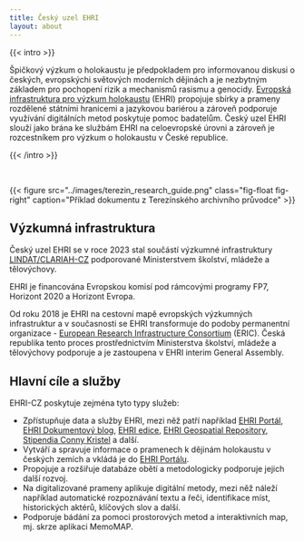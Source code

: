 ```yaml
---
title: Český uzel EHRI
layout: about
---
```



{{< intro >}}

Špičkový výzkum o holokaustu je předpokladem pro informovanou diskusi o českých, evropskýchi světových moderních dějinách a je nezbytným základem pro pochopení rizik a mechanismů rasismu a genocidy. [Evropská infrastruktura pro výzkum holokaustu](https://www.ehri-project.eu/) (EHRI) propojuje sbírky a prameny rozdělené státními hranicemi a jazykovou bariérou a zároveň podporuje využívání digitálních metod poskytuje pomoc badatelům. Český uzel EHRI slouží jako brána ke službám EHRI na celoevropské úrovni a zároveň je rozcestníkem pro výzkum o holokaustu v České republice.

{{< /intro >}}

<br>

{{< figure src="../images/terezin_research_guide.png" class="fig-float fig-right" caption="Příklad dokumentu z Terezínského archivního průvodce" >}}

## Výzkumná infrastruktura


Český uzel EHRI se v roce 2023 stal součástí výzkumné infrastruktury [LINDAT/CLARIAH-CZ](https://www.lindat.cz/) podporované Ministerstvem školství, mládeže a tělovýchovy. 

EHRI je financována Evropskou komisí pod rámcovými programy FP7, Horizont 2020 a Horizont Evropa.

<!-- FIXME: utváření ERICu -->
Od roku 2018 je EHRI na cestovní mapě evropských výzkumných infrastruktur a v současnosti se EHRI transformuje do podoby permanentní organizace - [European Research Infrastructure Consortium](https://research-and-innovation.ec.europa.eu/strategy/strategy-2020-2024/our-digital-future/european-research-infrastructures/eric_en) (ERIC). Česká republika tento proces prostřednictvím Ministerstva školství, mládeže a tělovýchovy podporuje a je zastoupena v EHRI interim General Assembly.

## Hlavní cíle a služby

EHRI-CZ poskytuje zejména tyto typy služeb:

- Zpřístupňuje data a služby EHRI, mezi něž patří například [EHRI Portál](https://portal.ehri-project.eu/), [EHRI Dokumentový blog](https://blog.ehri-project.eu), [EHRI edice](https://www.ehri-project.eu/ehri-online-editions), [EHRI Geospatial Repository](https://geodata.ehri-project.eu/), [Stipendia Conny Kristel](https://www.ehri-project.eu/Conny-Kristel-Fellowships_2023) a další.
- Vytváří a spravuje informace o pramenech k dějinám holokaustu v českých zemích a vkládá je do [EHRI Portálu](https://portal.ehri-project.eu/).
- Propojuje a rozšiřuje databáze obětí a metodologicky podporuje jejich další rozvoj.
- Na digitalizované prameny aplikuje digitální metody, mezi něž náleží například automatické rozpoznávání textu a řeči, identifikace míst, historických aktérů, klíčových slov a další.
- Podporuje bádání za pomoci prostorových metod a interaktivních map, mj. skrze aplikaci MemoMAP.

<!--
## Více o poslání a vizi EHRI

<iframe
     class="video-embed"
     style="color:#46463D00"
     src="https://www.youtube.com/embed/HR_R0SSMWz0" title="YouTube video player"
     allow="accelerometer; autoplay; clipboard-write; encrypted-media; gyroscope; picture-in-picture"
     allowfullscreen="">
</iframe>

EHRI-CZ bude usilovat o zajištění dlouhodobé udržitelnosti výzkumu holocaustu v rámci České republiky i mimo ni prostřednictvím:

* zastupování českých institucí, které obsahují materiály související se studiemi holokaustu, za účelem vytvoření silného výzkumného konsorcia;
* propojení zdrojů prostřednictvím nejmodernější digitální infrastruktury;
* vývoje inovativních nástrojů digitálního výzkumu;
* nabídky stipendií a vzdělávacích příležitostí pro badatele, archiváře a odborníky v oblasti památkové péče.

Dopad EHRI je primárně vědecký, nicméně infrastruktura také podporuje širší sociální a politickou agendu. Nedávný vzestup ntisemitismu, xenofobie a agresivního nacionalismu v Evropě i mimo ni dokazuje, že výzkum holocaustu není nikdy čistě akademickým zájmem, ale předpokladem otevřených a nediskriminačních společností v Evropě i mimo ni.
-->
<!--
TODO: remove contact info
-->

